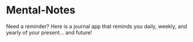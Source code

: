 # Mental-Notes
Need a reminder? Here is a journal app that reminds you daily, weekly, and yearly of your present... and future!
